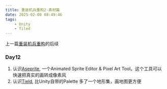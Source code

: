 ```yaml
---
title: 重装机兵重构2-素材篇
date: 2025-02-08 08:49:46
tags:
    - Unity
    - Tiled
---
```



上一篇[重装机兵重构](/2025/01/15/重装机兵重构/)的后续



### Day12

1. 认识[Aseprite](https://www.aseprite.org/), 一个Animated Sprite Editor & Pixel Art Tool。这个工具可以快速把真实的画转成像素风
2. 认识[Tield](https://www.mapeditor.org/), 比Unity自带的Palette 多了一个地形集，画地图更方便